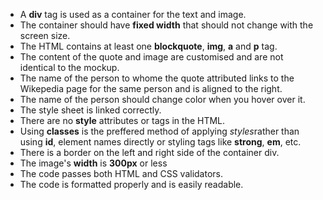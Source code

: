 - A **div** tag is used as a container for the text and image.
- The container should have **fixed width** that should not change with the screen size.
- The HTML contains at least one **blockquote**, **img**, **a** and **p** tag.
- The content of the quote and image are customised and are not identical to the mockup.
- The name of the person to whome the quote attributed links to the Wikepedia page for the same person and is aligned to the right.
- The name of the person should change color when you hover over it.
- The style sheet is linked correctly.
- There are no **style** attributes or tags in the HTML.
- Using **classes** is the preffered method of applying *styles*rather than using **id**, element names directly or styling tags like **strong**, **em**, etc.
- There is a border on the left and right side of the container div.
- The image's **width** is **300px** or less
- The code passes both HTML and CSS validators.
- The code is formatted properly and is easily readable.


